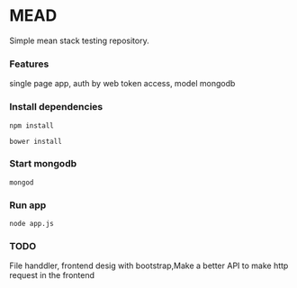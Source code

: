# MEAD
Simple mean stack testing repository.

### Features
  single page app, auth by web token access, model mongodb  

### Install dependencies
```
npm install 
```

```
bower install 
```

### Start mongodb

```
mongod
```

### Run app
```
node app.js
```

### TODO
 File handdler, frontend desig with bootstrap,Make a better API to make http request in the frontend





